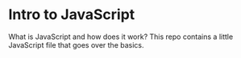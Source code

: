 # Intro to JavaScript

What is JavaScript and how does it work? This repo contains a little JavaScript file that goes over the basics.
